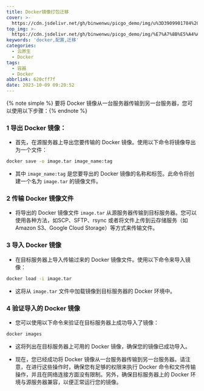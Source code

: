 ```yaml
---
title: Docker镜像打包迁移
cover: >-
  https://cdn.jsdelivr.net/gh/binwenwu/picgo_demo/img/u%3D3909901784%2C2254357094%26fm%3D253%26fmt%3Dauto%26app%3D138%26f%3DPNG
top_img: >-
  https://cdn.jsdelivr.net/gh/binwenwu/picgo_demo/img/%E7%A7%8B%E5%A4%A9%E9%A3%8E%E6%99%AF%20%E6%A0%91%20%E7%8B%97%20%E8%90%BD%E5%8F%B6%20%E9%AB%98%E5%B1%B1%20%E5%94%AF%E7%BE%8E%E6%84%8F%E5%A2%83%E9%A3%8E%E6%99%AF4k%E5%A3%81%E7%BA%B8_%E5%BD%BC%E5%B2%B8%E5%9B%BE%E7%BD%91.jpg
keywords: 'docker,配置,迁移'
categories:
  - 云原生
  - Docker
tags:
  - 容器
  - Docker
abbrlink: 620cff7f
date: 2023-10-09 09:20:52
---
```


{% note simple %} 要将 Docker 镜像从一台服务器传输到另一台服务器，您可以使用以下步骤：{% endnote %}

### **1 导出 Docker 镜像**：

- 首先，在源服务器上导出您要传输的 Docker 镜像。使用以下命令将镜像导出为一个文件：

```bash
docker save -o image.tar image_name:tag
```

- 其中 `image_name:tag` 是您要导出的 Docker 镜像的名称和标签。此命令将创建一个名为 `image.tar` 的镜像文件。

### **2 传输 Docker 镜像文件**

- 将导出的 Docker 镜像文件 `image.tar` 从源服务器传输到目标服务器。您可以使用各种方法，如SCP、SFTP、rsync 或者将文件上传到云存储服务（如Amazon S3、Google Cloud Storage）等方式来传输文件。

### **3 导入 Docker 镜像**

- 在目标服务器上导入传输过来的 Docker 镜像文件。使用以下命令来导入镜像：

```bash
docker load -i image.tar
```

- 这将从 `image.tar` 文件中加载镜像到目标服务器的 Docker 环境中。

### **4 验证导入的 Docker 镜像**

- 您可以使用以下命令来验证在目标服务器上成功导入了镜像：

```BASH
docker images
```

- 这将列出在目标服务器上可用的 Docker 镜像，确保您的镜像已成功导入。

- 现在，您已经成功将 Docker 镜像从一台服务器传输到另一台服务器。请注意，在进行这些操作时，确保您有足够的权限来执行 Docker 命令和文件传输操作，并且在网络连接方面没有限制。另外，确保目标服务器上的 Docker 环境与源服务器兼容，以便正常运行您的镜像。
